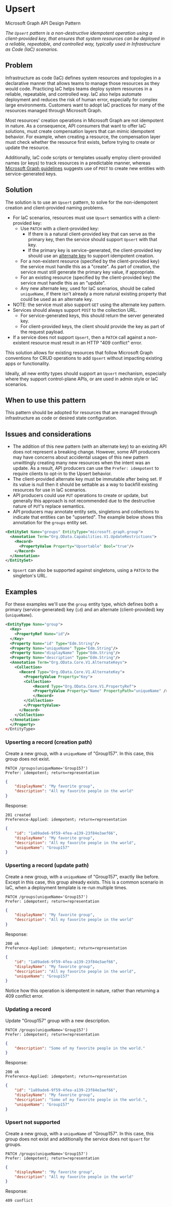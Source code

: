 # Upsert

Microsoft Graph API Design Pattern

*The `Upsert` pattern is a non-destructive idempotent operation using a client-provided key, that ensures that system resources can be deployed in a reliable, repeatable, and controlled way, typically used in Infrastructure as Code (IaC) scenarios.*

## Problem

Infrastructure as code (IaC) defines system resources and topologies in a declarative manner that allows teams to manage those resources as they would code.
Practicing IaC helps teams deploy system resources in a reliable, repeatable, and controlled way. 
IaC also helps automate deployment and reduces the risk of human error, especially for complex large environments. 
Customers want to adopt IaC practices for many of the resources managed through Microsoft Graph.

Most resources' creation operations in Microsoft Graph are not idempotent in nature.
As a consequence, API consumers that want to offer IaC solutions, must create compensation layers that can mimic idempotent behavior. 
For example, when creating a resource, the compensation layer must check whether the resource first exists, before trying to create or update the resource.

Additionally, IaC code scripts or templates usually employ client-provided names (or keys) to track resources in a predictable manner, whereas [Microsoft Graph guidelines](../GuidelinesGraph.md#behavior-modeling) suggests use of `POST` to create new entities with service-generated keys.

## Solution

The solution is to use an `Upsert` pattern, to solve for the non-idempotent creation and client-provided naming problems.

* For IaC scenarios, resources must use `Upsert` semantics with a client-provided key:
  * Use `PATCH` with a client-provided key:
    * If there is a natural client-provided key that can serve as the primary key, then the service should support `Upsert` with that key.
    * If the primary key is service-generated, the client-provided key should use an [alternate key](./alternate-key.md) to support idempotent creation.
  * For a non-existent resource (specified by the client-provided key) the service must handle this as a "create". As part of creation, the service must still generate the primary key value, if appropriate.
  * For an existing resource (specified by the client-provided key) the service must handle this as an "update".
  * Any new alternate key, used for IaC scenarios, should be called `uniqueName`, if there isn't already a more natural existing property that could be used as an alternate key.
* NOTE: the service must also support `GET` using the alternate key pattern.
* Services should always support `POST` to the collection URL.
  * For service-generated keys, this should return the server generated key.
  * For client-provided keys, the client should provide the key as part of the request payload.
* If a service does not support `Upsert`, then a `PATCH` call against a non-existent resource must result in an HTTP "409 conflict" error.

This solution allows for existing resources that follow Microsoft Graph conventions for CRUD operations to add `Upsert` without impacting existing apps or functionality.

Ideally, all new entity types should support an `Upsert` mechanism, especially where they support control-plane APIs, or are used in admin style or IaC scenarios.

## When to use this pattern

This pattern should be adopted for resources that are managed through infrastructure as code or desired state configuration.

## Issues and considerations

* The addition of this new pattern (with an alternate key) to an existing API does not represent a breaking change.
However, some API producers may have concerns about accidental usages of this new pattern unwittingly creating many new resources when the intent was an update.
As a result, API producers can use the `Prefer: idempotent` to require clients to opt-in to the Upsert behavior.
* The client-provided alternate key must be immutable after being set. If its value is null then it should be settable as a way to backfill existing resources for use in IaC scenarios.
* API producers could use `PUT` operations to create or update, but generally this approach is not recommended due to the destructive nature of `PUT`'s replace semantics.
* API producers may annotate entity sets, singletons and collections to indicate that entities can be "upserted". The example below shows this annotation for the `groups` entity set.  

```xml
<EntitySet Name="groups" EntityType="microsoft.graph.group">
  <Annotation Term="Org.OData.Capabilities.V1.UpdateRestrictions">
    <Record>
      <PropertyValue Property="Upsertable" Bool="true"/>
    </Record>
  </Annotation>
</EntitySet>
```

* `Upsert` can also be supported against singletons, using a `PATCH` to the singleton's URL.

## Examples

For these examples we'll use the `group` entity type, which defines both a primary (service-generated) key (`id`) and an alternate (client-provided) key (`uniqueName`).  

```xml
<EntityType Name="group">
  <Key>
    <PropertyRef Name="id"/>
  </Key>
  <Property Name="id" Type="Edm.String"/> 
  <Property Name="uniqueName" Type="Edm.String"/>
  <Property Name="displayName" Type="Edm.String"/>
  <Property Name="description" Type="Edm.String"/> 
  <Annotation Term="Org.OData.Core.V1.AlternateKeys">
    <Collection>
      <Record Type="Org.OData.Core.V1.AlternateKey">
        <PropertyValue Property="Key">
        <Collection>
            <Record Type="Org.OData.Core.V1.PropertyRef">
            <PropertyValue Property="Name" PropertyPath="uniqueName" />
            </Record>
        </Collection>
        </PropertyValue>
      </Record>
    </Collection>
  </Annotation>
  </Property>
</EntityType>
```

### Upserting a record (creation path)

Create a new group, with a `uniqueName` of "Group157". In this case, this group does not exist.

```http
PATCH /groups(uniqueName='Group157')
Prefer: idempotent; return=representation
```

```json
{
    "displayName": "My favorite group",
    "description": "All my favorite people in the world"
}
```

Response:

```http
201 created
Preference-Applied: idempotent; return=representation
```

```json
{
    "id": "1a89ade6-9f59-4fea-a139-23f84e3aef66",
    "displayName": "My favorite group",
    "description": "All my favorite people in the world",
    "uniqueName": "Group157"
}
```

### Upserting a record (update path)

Create a new group, with a `uniqueName` of "Group157", exactly like before. Except in this case, this group already exists. This is a common scenario in IaC, when a deployment template is re-run multiple times.

```http
PATCH /groups(uniqueName='Group157')
Prefer: idempotent; return=representation
```

```json
{
    "displayName": "My favorite group",
    "description": "All my favorite people in the world"
}
```

Response:

```http
200 ok
Preference-Applied: idempotent; return=representation
```

```json
{
    "id": "1a89ade6-9f59-4fea-a139-23f84e3aef66",
    "displayName": "My favorite group",
    "description": "All my favorite people in the world",
    "uniqueName": "Group157"
}
```

Notice how this operation is idempotent in nature, rather than returning a 409 conflict error.

### Updating a record

Update "Group157" group with a new description.

```http
PATCH /groups(uniqueName='Group157')
Prefer: idempotent; return=representation
```

```json
{
    "description": "Some of my favorite people in the world."
}
```

Response:

```http
200 ok
Preference-Applied: idempotent; return=representation
```

```json
{
    "id": "1a89ade6-9f59-4fea-a139-23f84e3aef66",
    "displayName": "My favorite group",
    "description": "Some of my favorite people in the world.",
    "uniqueName": "Group157"
}
```

### Upsert not supported

Create a new group, with a `uniqueName` of "Group157". In this case, this group does not exist and additionally
the service does not `Upsert` for groups.

```http
PATCH /groups(uniqueName='Group157')
Prefer: idempotent; return=representation
```

```json
{
    "displayName": "My favorite group",
    "description": "All my favorite people in the world"
}
```

Response:

```http
409 conflict
```
